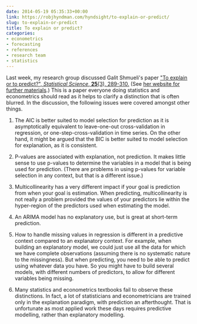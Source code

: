 ```yaml
---
date: 2014-05-19 05:35:33+00:00
link: https://robjhyndman.com/hyndsight/to-explain-or-predict/
slug: to-explain-or-predict
title: To explain or predict?
categories:
- econometrics
- forecasting
- references
- research team
- statistics
---
```


Last week, my research group discussed Galit Shmueli's paper ["To explain or to predict?", _Statistical Science_, **25**(3), 289-310.](http://dx.doi.org/10.1214/10-STS330) (See [her website for further materials](http://www.galitshmueli.com/content/explain-or-predict).) This is a paper everyone doing statistics and econometrics should read as it helps to clarify a distinction that is often blurred. In the discussion, the following issues were covered amongst other things.




  1. The AIC is better suited to model selection for prediction as it is asymptotically equivalent to leave-one-out cross-validation in regression, or one-step-cross-validation in time series. On the other hand, it might be argued that the BIC is better suited to model selection for explanation, as it is consistent.


  2. P-values are associated with explanation, not prediction. It makes little sense to use p-values to determine the variables in a model that is being used for prediction. (There are problems in using p-values for variable selection in any context, but that is a different issue.)


  3. Multicollinearity has a very different impact if your goal is prediction from when your goal is estimation. When predicting, multicollinearity is not really a problem provided the values of your predictors lie within the hyper-region of the predictors used when estimating the model.


  4. An ARIMA model has no explanatory use, but is great at short-term prediction.


  5. How to handle missing values in regression is different in a predictive context compared to an explanatory context. For example, when building an explanatory model, we could just use all the data for which we have complete observations (assuming there is no systematic nature to the missingness). But when predicting, you need to be able to predict using whatever data you have. So you might have to build several models, with different numbers of predictors, to allow for different variables being missing.


  6. Many statistics and econometrics textbooks fail to observe these distinctions. In fact, a lot of statisticians and econometricians are trained only in the explanation paradigm, with prediction an afterthought. That is unfortunate as most applied work these days requires predictive modelling, rather than explanatory modelling.
